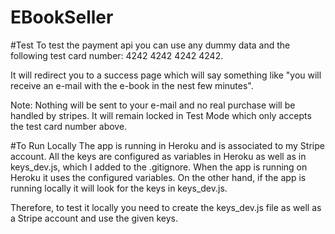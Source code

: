 # EBookSeller

#Test
To test the payment api you can use any dummy data and the following test card number: 4242 4242 4242 4242.

It will redirect you to a success page which will say something like "you will receive an e-mail with the e-book in the nest few minutes".

Note: Nothing will be sent to your e-mail and no real purchase will be handled by stripes. It will remain locked in Test Mode which only accepts the test card number above.

#To Run Locally
The app is running in Heroku and is associated to my Stripe account.
All the keys are configured as variables in Heroku as well as in keys_dev.js, which I added to the .gitignore.
When the app is running on Heroku it uses the configured variables. On the other hand, if the app is running locally it will look for the keys in keys_dev.js.

Therefore, to test it locally you need to create the keys_dev.js file as well as a Stripe account and use the given keys.
